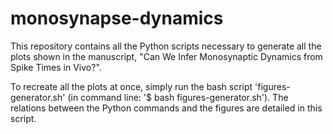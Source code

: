# monosynapse-dynamics

This repository contains all the Python scripts necessary to generate all the plots shown in the manuscript, 
"Can We Infer Monosynaptic Dynamics from Spike Times in Vivo?". 

To recreate all the plots at once, simply run the bash script 'figures-generator.sh' (in command line: '$ bash figures-generator.sh').
The relations between the Python commands and the figures are detailed in this script.
